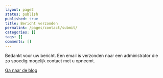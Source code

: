 ```yaml
---
layout: page2
status: publish
published: true
title: Bericht verzonden
permalink: /pages/contact/submit/
categories: []
tags: []
comments: []
---
```

Bedankt voor uw bericht. Een email is verzonden naar een administrator die zo spoedig mogelijk contact met u opneemt.

<div class="Intro-actions" float="left">
    <a href="/blog/" class="Button">Ga naar de blog</a>
</div>
